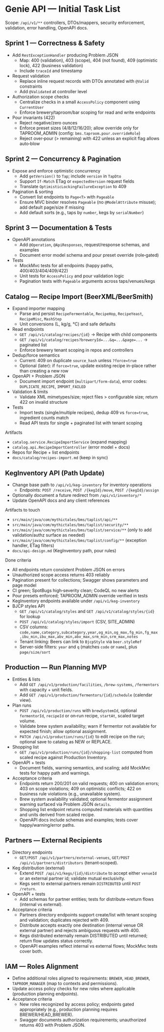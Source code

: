 # Genie API — Initial Task List

Scope: `/api/v1/**` controllers, DTOs/mappers, security enforcement, validation, error handling, OpenAPI docs.

## Sprint 1 — Correctness & Safety
- Add `RestExceptionHandler` producing Problem JSON
  - Map: 400 (validation), 403 (scope), 404 (not found), 409 (optimistic lock), 422 (business validation)
  - Include `traceId` and timestamp
- Request validation
  - Replace inline request records with DTOs annotated with `@Valid` constraints
  - Add `@Validated` at controller level
- Authorization scope checks
  - Centralize checks in a small `AccessPolicy` component using `CurrentUser`
  - Enforce brewery/taproom/bar scoping for read and write endpoints
- Pour invariants (422)
  - Reject negative/zero ounces
  - Enforce preset sizes (4/8/12/16/20); allow override only for TAPROOM_ADMIN (config: `bms.taproom.pour.overrideRole`)
  - Reject over‑pour (> remaining) with 422 unless an explicit flag allows auto‑blow

## Sprint 2 — Concurrency & Pagination
- Expose and enforce optimistic concurrency
  - Add `getVersion()` to `Tap`; include `version` in `TapDto`
  - Support `If-Match` ETag or `expectedVersion` request fields
  - Translate `OptimisticLockingFailureException` to 409
- Pagination & sorting
  - Convert list endpoints to `Page<T>` with `Pageable`
  - Ensure MVC binder resolves `Pageable` (no `@ModelAttribute` misuse); add default page/size if missing
  - Add default sorts (e.g., taps by `number`, kegs by `serialNumber`)

## Sprint 3 — Documentation & Tests
- OpenAPI annotations
  - Add `@Operation`, `@ApiResponses`, request/response schemas, and examples
  - Document error model schema and pour preset override (role‑gated)
- Tests
  - MockMvc tests for all endpoints (happy paths, 400/403/404/409/422)
  - Unit tests for `AccessPolicy` and pour validation logic
  - Pagination tests with `Pageable` arguments across taps/venues/kegs

## Catalog — Recipe Import (BeerXML/BeerSmith)
- Expand importer mapping
  - Parse and persist `RecipeFermentable`, `RecipeHop`, `RecipeYeast`, `RecipeMisc`, `MashStep`
  - Unit conversions (L, kg/g, °C) and safe defaults
- Read endpoints
  - `GET /api/v1/catalog/recipes/{id}` → Recipe with child components
  - `GET /api/v1/catalog/recipes?breweryId=...&q=...&page=...` → paginated list
  - Enforce brewery tenant scoping in repos and controllers
- Dedup/force semantics
  - Current: 409 on duplicate `source_hash` unless `?force=true`
  - Optional (later): if `force=true`, update existing recipe in-place rather than creating a new row
- OpenAPI + Problem JSON
  - Document import endpoint (`multipart/form-data`), error codes: `DUPLICATE_RECIPE`, `IMPORT_FAILED`
- Validation & limits
  - Validate XML mimetypes/size; reject files > configurable size; return 422 on invalid structure
- Tests
  - Import tests (single/multiple recipes), dedup 409 vs `force=true`, ingredient counts match
  - Read API tests for single + paginated list with tenant scoping

Artifacts
- `catalog.service.RecipeImportService` (expand mapping)
- `catalog.api.RecipeImportController` (error model + docs)
- Repos for Recipe + list endpoints
- `docs/catalog/recipes-import.md` (keep in sync)

## KegInventory API (Path Update)
- Change base path to `/api/v1/keg-inventory` for inventory operations
  - Endpoints: `POST /receive`, `POST /{kegId}/move`, `POST /{kegId}/assign`
- Optionally document a future redirect from `/api/v1/inventory/*`
- Update OpenAPI docs and any client references

Artifacts to touch
- `src/main/java/com/mythictales/bms/taplist/api/**`
- `src/main/java/com/mythictales/bms/taplist/security/**`
- `src/main/java/com/mythictales/bms/taplist/service/**` (only to add validation/authz surface as needed)
- `src/main/java/com/mythictales/bms/taplist/config/**` (exception handler, ETag filters)
 - `docs/api-design.md` (KegInventory path, pour rules)

Done criteria
- All endpoints return consistent Problem JSON on errors
- Unauthorized scope access returns 403 reliably
- Pagination present for collections; Swagger shows parameters and page model
- CI green; SpotBugs high‑severity clean; CodeQL no new alerts
 - Pour presets enforced; TAPROOM_ADMIN override verified in tests
 - KegInventory endpoints available under `/api/v1/keg-inventory`
- BJCP styles API
  - `GET /api/v1/catalog/styles` and `GET /api/v1/catalog/styles/{id}` for lookup
  - `POST /api/v1/catalog/styles/import` (CSV, SITE_ADMIN)
  - CSV columns: `code,name,category,subcategory,year,og_min,og_max,fg_min,fg_max,ibu_min,ibu_max,abv_min,abv_max,srm_min,srm_max,notes`
  - Tenant linking: Beers can link to `BjcpStyle` via `beer.styleRef`
  - Server-side filters: `year` and `q` (matches `code` or `name`), plus `page/size/sort`

## Production — Run Planning MVP
- Entities & lists
  - Add `GET /api/v1/production/facilities`, `/brew-systems`, `/fermentors` with capacity + unit fields.
  - Add `GET /api/v1/production/fermentors/{id}/schedule` (calendar view).
- Plan runs
  - `POST /api/v1/production/runs` with `brewSystemId`, optional `fermentorId`, `recipeId` or on‑run recipe, `startAt`, scaled target volume.
  - Validate brew system availability; warn if fermentor not available for expected finish; allow optional assignment.
  - `PATCH /api/v1/production/runs/{id}` to edit recipe on the run; optional save to catalog as NEW or REPLACE.
- Shopping list
  - `GET /api/v1/production/runs/{id}/shopping-list` computed from scaled recipe against Production Inventory.
- OpenAPI + tests
  - Document fields, warning semantics, and scaling; add MockMvc tests for happy path and warnings.
- Acceptance criteria
  - Endpoints return 200/201 on valid requests; 400 on validation errors; 403 on scope violations; 409 on optimistic conflicts; 422 on business rule violations (e.g., unavailable system).
  - Brew system availability validated; optional fermentor assignment warning surfaced via Problem JSON `details`.
  - Shopping list endpoint returns computed materials with quantities and units derived from scaled recipe.
  - OpenAPI docs include schemas and examples; tests cover happy/warning/error paths.

## Partners — External Recipients
- Directory endpoints
  - `GET/POST /api/v1/partners/external-venues`, `GET/POST /api/v1/partners/distributors` (tenant‑scoped).
- Keg distribution (external)
  - Extend `POST /api/v1/kegs/{id}/distribute` to accept either `venueId` or an external partner id; validate mutual exclusivity.
  - Kegs sent to external partners remain `DISTRIBUTED` until `POST /return`.
- OpenAPI + tests
  - Add schemas for partner entities; tests for distribute→return flows (internal vs external).
- Acceptance criteria
  - Partners directory endpoints support create/list with tenant scoping and validation; duplicates rejected with 409.
  - Distribute accepts exactly one destination (internal venue OR external partner) and rejects ambiguous requests with 400.
  - Kegs distributed externally remain DISTRIBUTED until returned; return flow updates status correctly.
  - OpenAPI examples reflect internal vs external flows; MockMvc tests cover both.

## IAM — Roles Alignment
- Define additional roles aligned to requirements: `BREWER`, `HEAD_BREWER`, `TAPROOM_MANAGER` (map to contexts and permissions).
- Update access policy checks for new roles where applicable (production planning endpoints).
- Acceptance criteria
  - New roles recognized by access policy; endpoints gated appropriately (e.g., production planning requires BREWER/HEAD_BREWER).
  - Swagger documents authorization requirements; unauthorized returns 403 with Problem JSON.
